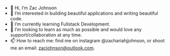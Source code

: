 - 👋 Hi, I’m Zac Johnson
- 👀 I’m interested in building beautiful applications and writing beautiful code.
- 🌱 I’m currently learning Fullstack Development.
- 💞️ I’m looking to learn as much as possible and would love any support/collaboration at any time. 
- 📫 How to reach me: find me on instagram @zachariahjjohnson, or shoot me an email: zacjohnson@outlook.com.

<!---
zacjjohnson/zacjjohnson is a ✨ special ✨ repository because its `README.md` (this file) appears on your GitHub profile.
You can click the Preview link to take a look at your changes.
--->
